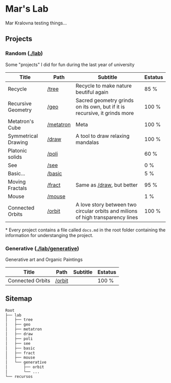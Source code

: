 # Mar's Lab

Mar Kralovna testing things...

## Projects

### Random ([./lab](/lab))

Some "projects" I did for fun during the last year of university

|        Title        |               Path               |                                     Subtitle                                     | Estatus |
|---------------------|----------------------------------|----------------------------------------------------------------------------------|---------|
| Recycle             | [/tree](/lab/tree)               | Recycle to make nature beutiful again                                            |    85 % |
| Recursive Geometry  | [/geo](/lab/geo)                 | Sacred geometry grinds on its own, but if it is recursive, it grinds more        |   100 % |
| Metatron's Cube     | [/metatron](/lab/metatron)       | Meta                                                                             |   100 % |
| Symmetrical Drawing | [/draw](/lab/draw)               | A tool to draw relaxing mandalas                                                 |   100 % |
| Platonic solids     | [/poli](/lab/poli)               |                                                                                  |    60 % |
| See                 | [/see](/lab/see)                 |                                                                                  |     0 % |
| Basic...            | [/basic](/lab/basic)             |                                                                                  |     5 % |
| Moving Fractals     | [/fract](/lab/fract)             | Same as [/draw](/lab/draw), but better                                           |    95 % |
| Mouse               | [/mouse](/lab/mouse)             |                                                                                  |     1 % |
| Connected Orbits    | [/orbit](/lab/orbit)             | A love story between two circular orbits and milions of high transparency lines  |   100 % |

\* Every project contains a file called `docs.md` in the root folder containing the information for understanging the project.

### Generative ([./lab/generative](/lab/generative))

Generative art and Organic Paintings

|        Title        |               Path               |                                     Subtitle                                     | Estatus |
|---------------------|----------------------------------|----------------------------------------------------------------------------------|---------|
| Connected Orbits    | [/orbit](/lab/generative/orbit)  |                                                                                  |   100 % |

## Sitemap

```css
Root
├── lab
│   ├── tree
│   ├── geo
│   ├── metatron
│   ├── draw
│   ├── poli
│   ├── see
│   ├── basic
│   ├── fract
│   ├── mouse
│   └── generative
│       ├── orbit
│       └── ...
└── recursos
```

<!-- \* `generative` → directory with artworks

\* `recursos` → A directory where I save some interesting libraries, tipographys and other staff. -->